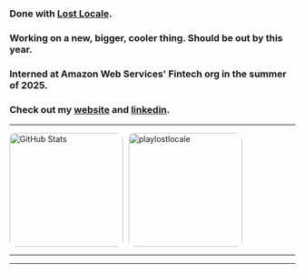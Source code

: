 ### Done with [Lost Locale](https://www.lostlocale.com/). 

### Working on a new, bigger, cooler thing. Should be out by this year.

### Interned at Amazon Web Services' Fintech org in the summer of 2025.

### Check out my [website](https://chetantyagi.com/) and [linkedin](https://www.linkedin.com/in/chetantyagi06/).

<!--
hi

-->

<hr>
<div style="display: flex; align-items: center; gap: 10px;">
  <img 
    src="https://hehe-ten-olive.vercel.app/api?username=chetanty&show_icons=true&title_color=ffc30b&icon_color=ffc30b&text_color=ffc30b&bg_color=2c2c2c" 
    alt="GitHub Stats" 
    style="height: 200px; border-radius: 10px;"
  />
  <a href="https://lostlocale.com" target="_blank" rel="noopener noreferrer">
    <img 
      src="lostlocalepromo.gif" 
      alt="playlostlocale" 
      style="height: 200px; border-radius: 10px; cursor: pointer;"
    />
  </a>
</div>
<hr>

<hr>
